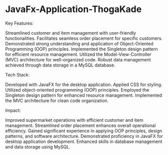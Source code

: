 # JavaFx-Application-ThogaKade
Key Features:

Streamlined customer and item management with user-friendly functionalities.
Facilitates seamless order placement for specific customers.
Demonstrated strong understanding and application of Object-Oriented Programming (OOP) principles.
Implemented the Singleton design pattern for efficient resource management.
Utilized the Model-View-Controller (MVC) architecture for well-organized code.
Robust data management achieved through data storage in a MySQL database.

Tech Stack:

Developed with JavaFX for the desktop application.
Applied CSS for styling.
Utilized object-oriented programming (OOP) principles.
Employed the Singleton design pattern for enhanced resource management.
Implemented the MVC architecture for clean code organization.

Impact:

Improved supermarket operations with efficient customer and item management.
Streamlined order placement enhances overall operational efficiency.
Gained significant experience in applying OOP principles, design patterns, and software architecture.
Demonstrated proficiency in JavaFX for desktop application development.
Enhanced skills in database management and data storage using MySQL.

